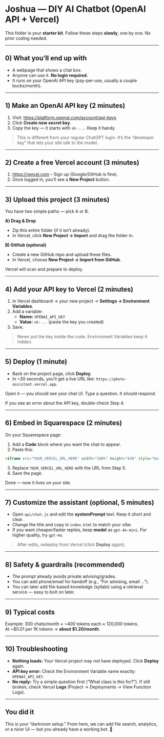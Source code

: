 # Joshua — DIY AI Chatbot (OpenAI API + Vercel)

This folder is your **starter kit**. Follow these steps **slowly**, one by one. No prior coding needed.

---

## 0) What you’ll end up with
- A webpage that shows a chat box.
- Anyone can use it. **No login required.**
- It runs on your OpenAI API key (pay-per-use, usually a couple bucks/month).

---

## 1) Make an OpenAI API key (2 minutes)
1. Visit: https://platform.openai.com/account/api-keys
2. Click **Create new secret key**.
3. Copy the key — it starts with `sk-...`. Keep it handy.

> This is different from your regular ChatGPT login. It’s the “developer key” that lets your site talk to the model.

---

## 2) Create a free Vercel account (3 minutes)
1. https://vercel.com – Sign up (Google/GitHub is fine).
2. Once logged in, you’ll see a **New Project** button.

---

## 3) Upload this project (3 minutes)
You have two simple paths — pick A or B.

**A) Drag & Drop**
- Zip this entire folder (if it isn’t already).
- In Vercel, click **New Project → Import** and drag the folder in.

**B) GitHub (optional)**
- Create a new GitHub repo and upload these files.
- In Vercel, choose **New Project → Import from GitHub**.

Vercel will scan and prepare to deploy.

---

## 4) Add your API key to Vercel (2 minutes)
1. In Vercel dashboard → your new project → **Settings → Environment Variables**.
2. Add a variable:
   - **Name:** `OPENAI_API_KEY`
   - **Value:** `sk-...` (paste the key you created)
3. Save.

> Never put the key inside the code. Environment Variables keep it hidden.

---

## 5) Deploy (1 minute)
- Back on the project page, click **Deploy**.
- In ~30 seconds, you’ll get a live URL like: `https://photo-assistant.vercel.app`.

Open it — you should see your chat UI. Type a question. It should respond.

If you see an error about the API key, double-check Step 4.

---

## 6) Embed in Squarespace (2 minutes)
On your Squarespace page:
1. Add a **Code** block where you want the chat to appear.
2. Paste this:
```html
<iframe src="YOUR_VERCEL_URL_HERE" width="100%" height="640" style="border:none;"></iframe>
```
3. Replace `YOUR_VERCEL_URL_HERE` with the URL from Step 5.
4. Save the page.

Done — now it lives on your site.

---

## 7) Customize the assistant (optional, 5 minutes)
- Open `api/chat.js` and edit the **systemPrompt** text. Keep it short and clear.
- Change the title and copy in `index.html` to match your vibe.
- If you want cheaper/faster replies, keep **model** as `gpt-4o-mini`. For higher quality, try `gpt-4o`.

> After edits, redeploy from Vercel (click **Deploy** again).

---

## 8) Safety & guardrails (recommended)
- The prompt already avoids private advising/grades.
- You can add phone/email for handoff (e.g., “For advising, email …”).
- You can later add file-based knowledge (syllabi) using a retrieval service — easy to bolt on later.

---

## 9) Typical costs
Example: 300 chats/month × ~400 tokens each ≈ 120,000 tokens.  
At ~$0.01 per 1K tokens → **about $1.20/month**.

---

## 10) Troubleshooting
- **Nothing loads:** Your Vercel project may not have deployed. Click **Deploy** again.
- **API key error:** Check the Environment Variable name exactly: `OPENAI_API_KEY`.
- **No reply:** Try a simple question first (“What class is this for?”). If still broken, check Vercel **Logs** (Project → Deployments → View Function Logs).

---

## You did it
This is your “darkroom setup.” From here, we can add file search, analytics, or a nicer UI — but you already have a working bot. 🥂
